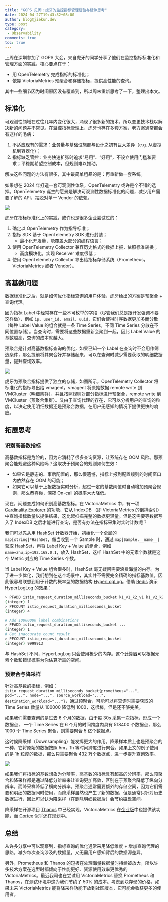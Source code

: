 ```yaml
---
title: "GOPS 见闻：虎牙的监控指标管理经验与延伸思考"
date: 2024-04-27T19:43:32+08:00
author: blog@jiekun.dev
type: post
category: 
 - Observability
comments: true
toc: true
---
```


上周在深圳参加了 GOPS 大会，来自虎牙的同学分享了他们在监控指标标准化和管理方面的实践，核心要点在于：
- 用 OpenTelemetry 完成指标的标准化；
- 依靠 VictoriaMetrics 预聚合和存储指标，提供高性能的查询。

其中一些细节因为时间原因没有覆盖到，所以周末重新思考了一下，整理出本文。

## 标准化

可观测性领域在过往几年内变化很大，涌现了很多新的技术，所以变更技术栈以解决新的问题并不常见。在监控指标管理上，虎牙也存在多套方案，老方案通常都会有这样的毛病：
1. 不适应现有的需求：业务量与基础设施都与设计之初有巨大差异（e.g. 从虚拟机到容器化）；
2. 指标缺乏管控：业务快速扩张时追求“易用”、“好用”，不设立使用门槛和要求；平稳期希望控制成本，但规则难以推动。

解决这些问题的方法有很多，其中最简单粗暴的是：再重新做一套系统。

如果想在 2024 年打造一套可观测性体系，OpenTelemetry 或许是个不错的选择。OpenTelemetry 诞生的愿景是解决可观测性数据标准化的问题，减少用户需要了解的 API，摆脱对单一 Vendor 的依赖。

![](../202404-huya/standardization.jpg)

虎牙在指标标准化上的实践，或许也是很多企业尝试过的：
1. 确定以 OpenTelemetry 作为指导标准；
2. 指标 SDK 基于 OpenTelemetry SDK 进行封装；
	- 最小化开发量，能覆盖大部分的编程语言；
3. 使用 OpenTelemetry Collector 兼容历史格式的数据上报，依照标准转换；
	- 高度模块化，实现 Receiver 难度很低；
4. 使用 OpenTelemetry Collector 导出给指标存储系统（Prometheus，VictoriaMetrics 或者 Vendor）。

## 高基数问题

数据标准化之后，就是如何优化指标查询的用户体验，虎牙给出的方案是预聚合 + 查询代理。

因为指标 Label 中经常存在一些不可枚举的字段（尽管我们总是跟开发强调不要这样做），例如 `ip`、`user_id`、`email`、`uuid`，它们会使得时序数据更加多而分散（每种 Label Value 的组合就是一条 Time Series，不同 Time Series 分散在不同位置存储）。当查询时，需要将这些数据重新会聚到一起，因此 Label Value 的基数越高，查询的成本就越大。

预聚合是针对高基数指标查询的优化，如果已知一个 Label 在查询时不会用作筛选条件，那么提前将其聚合好并存储起来，可以在查询时减少需要获取的明细数据量，提升查询效率。

![](../202404-huya/pre_aggregation.jpg)

虎牙为预聚合指标提供了独立的存储，如图所示，OpenTelemetry Collector 将标准化的指标导出给 vmagent，vmagent 将原始数据 remote write 到 VMCluster（明细集群），并且按照规则对部分指标进行预聚合，remote write 到 VMCluster（预聚合集群）。又由于查询代理的存在，它可以分析用户的查询的粒度，以决定使用明细数据还是预聚合数据，在用户无感知的情况下提供更快的响应。

## 拓展思考
### 识别高基数指标
高基数指标是危险的，因为它消耗了很多查询资源，让系统存在 OOM 风险。那预聚合能规避这种风险吗？这取决于预聚合的规则如何生效：
- 如果它是静态的、事后配置的，那么很遗憾，指标上报到配置规则的时间窗口内依然存在 OOM 的可能；
- 如果它可以基于上报数据实时分析，超过一定的基数阈值时自动增加预聚合规则，那么恭喜你，深夜 On-call 的概率大大降低。

现在，问题变成如何识别高基数指标。在 VictoriaMetrics 中，有一项 [Cardinality Explorer](https://docs.victoriametrics.com/#cardinality-explorer) 的功能，它从 IndexDB （即 VictoriaMetrics 的倒排索引）中查询指标数量以提供结果，这比起扫描完整的数据更轻量。但是这需要等数据写入了 IndexDB 之后才能进行查询，是否有办法在指标采集时实时计数呢？

我们可以先从用 HashSet 计数器开始，初始化一个全局的 `map[string]*HashSet`，每当收到一个 Sample 时，通过 `map[Sample.__name__]` 获取 HashSet，再将 Label Key + Value 的组合，例如 `name=zhu,ip=192.168.0.1`，放入 HashSet，这样 HashSet 中的元素个数就是这个 Metric 对应的 Time Series 个数。

当 Label Key + Value 组合很多时，HashSet 毫无疑问需要浪费海量的内存。为了进一步优化，我们想到在这个场景中，其实并不需要完全精确的指标基数值，因此很容易联想到用于计数的概率型的数据结构 [HyperLogLog](https://en.wikipedia.org/wiki/HyperLogLog)。借助 [Redis](https://redis.io/docs/latest/develop/data-types/probabilistic/hyperloglogs/) 演示 HyperLogLog 的效果：
```bash
> PFADD istio_request_duration_milliseconds_bucket k1_v1_k2_v1 k1_v2_k2_v1 k1_v1_k2_v2 k1_v2_k2_v2
(integer) 1
> PFCOUNT istio_request_duration_milliseconds_bucket
(integer) 4

# Add 10000000 label combinations
> PFADD istio_request_duration_milliseconds_bucket ...
(integer) 1
# Get inaccurate count result
> PFCOUNT istio_request_duration_milliseconds_bucket
(integer) 9999913
```
与 HashSet 不同，HyperLogLog 只会使用极少的内存。这个[计算器](https://djhworld.github.io/hyperloglog/counting/)可以根据元素个数和错误概率为你估算所需的空间。

### 预聚合与降采样
针对高基数的指标，例如：`istio_request_duration_milliseconds_bucket{prometheus="...", pod="...", node="...", source_workload="...", destination_workload="..."}`，通过预聚合，可能可以将查询时需要获取的 Time Series 数量从 100000 降低到 1000，这很棒，但是还不够完美。

如果我们需要查询的是过去 6 个月的数据，由于每 30s 采集一次指标，形成一个数据点， 一个 Time Series 在 6 个月的时间跨度内具有 518400 个数据点，那么 1000 个 Time Series 聚合，则需要聚合 5 亿个数据点。

这时候降采样（Downsampling）能发挥更大的作用。降采样本质上也是预聚合的一种，它将原始的数据按照 5m，1h 等时间跨度进行聚合。如果上文的例子使用的是 1h 粒度的数据，那么只需要聚合 432 万个数据点，进一步提升查询效率。

![](../202404-huya/aggregation.gif)


如果我们将指标的基数想象为分辨率，高基数的指标具有超高的分辨率，那么预聚合和降采样都是通过降低分辨率来让查询更加高效，区别在于预聚合降低了纵向分辨率，而降采样降低了横向分辨率。预聚合通常需要额外的存储空间，因为它们需要和明细的数据同时使用，而降采样虽然也产生了新的数据，但是通常只针对历史数据进行，因此可以认为降采样（在删除明细数据后）会节约磁盘空间。

降采样在开源项目 [Thanos](https://thanos.io/v0.8/components/compact/#downsampling-resolution-and-retention) 中已经实现，VictoriaMetrics 在[企业版](https://docs.victoriametrics.com/#downsampling)中也提供该功能，而 [Cortex](https://cortexmetrics.io/docs/roadmap/#downsampling) 似乎还在规划中。

## 总结
从许多分享中可以观察到，指标查询的优化通常采用降低维度 + 增加查询代理的思路，减少每次查询涉及的数据量，又无需用户感知背后的数据源差异。

另外，Prometheus 和 Thanos 的短板在处理海量数据量时持续被放大，所以许多技术方案在选型时都倾向于性能更好、资源使用效率更优秀的 VictoriaMetrics。最近我司也在尝试用 VictoriaMetrics 替换 Prometheus 和 Thanos，在测试环境中这为我们节约了 50% 的成本。考虑到块存储的价格，如果未来 VictoriaMetrics 能将降采样功能下放到社区版本，它可能会收获更多的使用者。